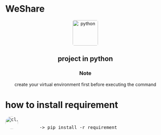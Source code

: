 # WeShare

<div align='center'>
    <div>
        <img src='https://encrypted-tbn0.gstatic.com/images?q=tbn:ANd9GcTHLxxSOS1EacExleh0u6endvPLIbPd8vC_wQ&usqp=CAU' alt='python' style='width:5rem; height:5rem;border-radius:.3rem;'>
        <br>
        <h2>project in python</h2>
    </div>
</div>

<div align='center'>
    <h3>Note</h4>
    <p>create your virtual environment first before executing the command</p>
</div>

# how to install requirement

<pre>
<img src="https://thumbs.dreamstime.com/b/command-line-interface-cli-vector-illustration-icon-152101358.jpg" style="width:2.5rem; height:2.5rem; border-radius:999px;" alt="cli">        -> pip install -r requirement
</pre>
